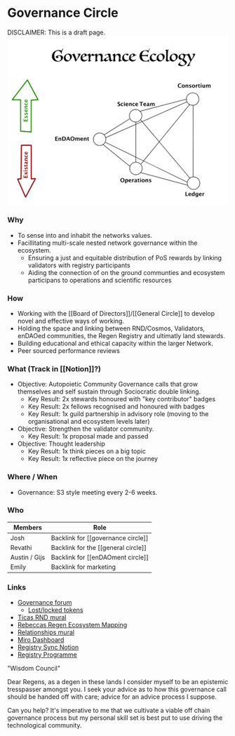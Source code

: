 # Governance Circle
DISCLAIMER: This is a draft page.
![](assets/GovernanceEcology.jpg)

### Why
- To sense into and inhabit the networks values.
- Facillitating multi-scale nested network governance within the ecosystem.
	- Ensuring a just and equitable distribution of PoS rewards by linking validators with registry participants
	- Aiding the connection of on the ground communties and ecosystem participans to operations and scientific resources

### How
- Working with the [[Board of Directors]]/[[General Circle]] to develop novel and effective ways of working.
- Holding the space and linking between RND/Cosmos, Validators, enDAOed communities, the Regen Registry and ultimatly land stewards.
- Building educational and ethical capacity within the larger Network.
- Peer sourced performance reviews


### What (Track in [[Notion]]?)
- Objective: Autopoietic Community Governance calls that grow themselves and self sustain through Sociocratic double linking.
	- Key Result: 2x stewards honoured with "key contributor" badges
	- Key Result: 2x fellows recognised and honoured with badges
	- Key Result: 1x guild partnership in advisory role (moving to the organisational and ecosystem levels later)
- Objective: Strengthen the validator community.
	- Key Result: 1x proposal made and passed
- Objective: Thought leadership
	- Key Result: 1x think pieces on a big topic
	- Key Result: 1x reflective piece on the journey

### Where / When
- Governance: S3 style meeting every 2-6 weeks.


### Who
| Members | Role |
|---|---|
| Josh | Backlink for [[governance circle]] |
| Revathi | Backlink for the [[general circle]] |
| Austin / Gijs | Backlink for [[enDAOment circle]] |
| Emily | Backlink for marketing |


### Links
- [Governance forum](https://forum.regen.network/c/governance-proposal/10)
	- [Lost/locked tokens](https://forum.regen.network/t/in-need-of-communities-assistance-tokens-lost-in-wallet-conversion/212/7)
- [Ticas RND mural](https://app.mural.co/t/exploros/m/exploros/1633364795847/c36407b73c9dacb0dd2b7aeb16ca4f4c0f60b936?sender=ufffda73d413a59dfeb237815)
- [Rebeccas Regen Ecosystem Mapping](https://app.mural.co/t/exploros/m/exploros/1642717606573/2550de9b7cf959fdb204a089129721e8713469df?fromVisitorModal=true&sender=u70ef79b0a9c38c2d8ebd9946)
- [Relationships mural](https://miro.com/app/board/uXjVOClQHU8=/)
- [Miro Dashboard](https://miro.com/app/board/uXjVOEW-RaE=/)
- [Registry Sync Notion](https://www.notion.so/regenfoundation/RF-Registry-Sync-2847bf42efb8497b8638b84d1ab454c3)
- [Registry Programme](https://docs.google.com/document/d/1n_U3IcGIg_OWjIJLKO8nvtqlbCaccl7sPihLqXYMEpQ/edit)




"Wisdom Council"

Dear Regens, as a degen in these lands I consider myself to be an epistemic tresspasser amongst you. I seek your advice as to how this governance call should be handed off with care; advice for an advice process I suppose. 

Can you help? It's imperative to me that we cultivate a viable off chain governance process but my personal skill set is best put to use driving the technological community. 